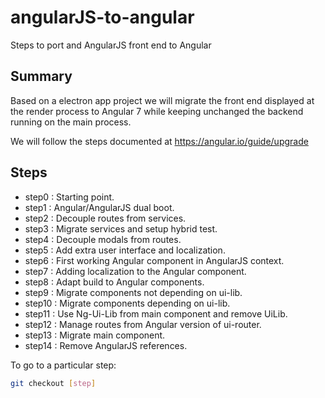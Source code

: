 # angularJS-to-angular
Steps to port and AngularJS front end to Angular

## Summary

Based on a electron app project we will migrate the front end displayed at the render process to Angular 7 while keeping unchanged the backend running on the main process.

We will follow the steps documented at https://angular.io/guide/upgrade

## Steps

* step0  : Starting point.
* step1  : Angular/AngularJS dual boot.
* step2  : Decouple routes from services.
* step3  : Migrate services and setup hybrid test.
* step4  : Decouple modals from routes.
* step5  : Add extra user interface and localization.
* step6  : First working Angular component in AngularJS context.
* step7  : Adding localization to the Angular component.
* step8  : Adapt build to Angular components.
* step9  : Migrate components not depending on ui-lib.
* step10 : Migrate components depending on ui-lib.
* step11 : Use Ng-Ui-Lib from main component and remove UiLib.
* step12 : Manage routes from Angular version of ui-router.
* step13 : Migrate main component.
* step14 : Remove AngularJS references.

To go to a particular step:

```sh
git checkout [step]
```
